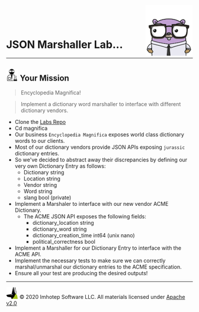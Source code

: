 <img src="../assets/gophernand.png" align="right" width="128" height="auto"/>

<br/>
<br/>
<br/>

# JSON Marshaller Lab...

---
## <img src="../assets/lab.png" width="auto" height="32"/> Your Mission

> Encyclopedia Magnifica!

> Implement a dictionary word marshaller to interface with different dictionary vendors.

* Clone the [Labs Repo](https://github.com/gopherland/labs_int)
* Cd magnifica
* Our business `Encyclopedia Magnifica` exposes world class dictionary words to our clients.
* Most of our dictionary vendors provide JSON APIs exposing `jurassic` dictionary entries.
* So we've decided to abstract away their discrepancies by defining our very own Dictionary Entry as follows:
  * Dictionary string
  * Location string
  * Vendor string
  * Word string
  * slang bool (private)
* Implement a Marshaler to interface with our new vendor ACME Dictionary.
  * The ACME JSON API exposes the following fields:
    * dictionary_location string
    * dictionary_word string
    * dictionary_creation_time int64 (unix nano)
    * political_correctness bool
* Implement a Marshaller for our Dictionary Entry to interface with the ACME API.
* Implement the necessary tests to make sure we can correctly marshal/unmarshal our dictionary entries to the ACME specification.
* Ensure all your test are producing the desired outputs!

---
<img src="../assets/imhotep_logo.png" width="32" height="auto"/> © 2020 Imhotep Software LLC.
All materials licensed under [Apache v2.0](http://www.apache.org/licenses/LICENSE-2.0)
